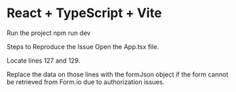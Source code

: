 # React + TypeScript + Vite
Run the project 
npm run dev 

Steps to Reproduce the Issue
Open the App.tsx file.

Locate lines 127 and 129.

Replace the data on those lines with the formJson object if the form cannot be retrieved from Form.io due to authorization issues.
